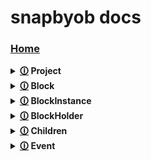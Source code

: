 # snapbyob docs
### [Home](https://github.com/shysolocup/snapbyob/wiki)
<details>

<summary> <b> <a href="/home/runner/work/snapbyob/snapbyob//wiki/Project">🛈</a> Project </b> </summary>

<br>

> <table> <tr> <td>
>
> <b> [🛈](/home/runner/work/snapbyob/snapbyob//wiki/Project.ping()) ping() </b>
>
> </tr> </td>

>  <tr> <td>
>
> <b> [🛈](/home/runner/work/snapbyob/snapbyob//wiki/Project.on()) on() </b>
>
> </tr> </td>

>  <tr> <td>
>
> <b> [🛈](/home/runner/work/snapbyob/snapbyob//wiki/Project.new()) new() </b>
>
> </tr> </td>

>  <tr> <td>
>
> <b> [🛈](/home/runner/work/snapbyob/snapbyob//wiki/Project.discretenew()) discretenew() </b>
>
> </tr> </td>

>  <tr> <td>
>
> <b> [🛈](/home/runner/work/snapbyob/snapbyob//wiki/Project.BlockMaker()) BlockMaker() </b>
>
> </tr> </td>

>  <tr> <td>
>
> <b> [🛈](/home/runner/work/snapbyob/snapbyob//wiki/Project.EventHandle()) EventHandle() </b>
>
> </tr> </td>

> </tr> </td> </table>
>
> <table> <tr> <td>
>
> <b> [🛈](/home/runner/work/snapbyob/snapbyob//wiki/Project.name) name </b>
>
> </tr> </td>

>  <tr> <td>
>
> <b> [🛈](/home/runner/work/snapbyob/snapbyob//wiki/Project.events) events </b>
>
> </tr> </td>

>  <tr> <td>
>
> <b> [🛈](/home/runner/work/snapbyob/snapbyob//wiki/Project.scripts) scripts </b>
>
> </tr> </td>

>  <tr> <td>
>
> <b> [🛈](/home/runner/work/snapbyob/snapbyob//wiki/Project.data) data </b>
>
> </tr> </td>

>  <tr> <td>
>
> <b> [🛈](/home/runner/work/snapbyob/snapbyob//wiki/Project.projVer) projVer </b>
>
> </tr> </td>

>  <tr> <td>
>
> <b> [🛈](/home/runner/work/snapbyob/snapbyob//wiki/Project.idcache) idcache </b>
>
> </tr> </td>

> </tr> </td> </table>

<br>

</details>

<details>

<summary> <b> <a href="/home/runner/work/snapbyob/snapbyob//wiki/Block">🛈</a> Block </b> </summary>

<br>

> <table> <tr> <td>
>
> <b> [🛈](/home/runner/work/snapbyob/snapbyob//wiki/Block.placeholder()) placeholder() </b>
>
> </tr> </td>

> </tr> </td> </table>
>
> <table> <tr> <td>
>
> <b> [🛈](/home/runner/work/snapbyob/snapbyob//wiki/Block.project) project </b>
>
> </tr> </td>

>  <tr> <td>
>
> <b> [🛈](/home/runner/work/snapbyob/snapbyob//wiki/Block.name) name </b>
>
> </tr> </td>

>  <tr> <td>
>
> <b> [🛈](/home/runner/work/snapbyob/snapbyob//wiki/Block.category) category </b>
>
> </tr> </td>

>  <tr> <td>
>
> <b> [🛈](/home/runner/work/snapbyob/snapbyob//wiki/Block.callback) callback </b>
>
> </tr> </td>

>  <tr> <td>
>
> <b> [🛈](/home/runner/work/snapbyob/snapbyob//wiki/Block.parent) parent </b>
>
> </tr> </td>

>  <tr> <td>
>
> <b> [🛈](/home/runner/work/snapbyob/snapbyob//wiki/Block.id) id </b>
>
> </tr> </td>

>  <tr> <td>
>
> <b> [🛈](/home/runner/work/snapbyob/snapbyob//wiki/Block.args) args </b>
>
> </tr> </td>

>  <tr> <td>
>
> <b> [🛈](/home/runner/work/snapbyob/snapbyob//wiki/Block.kwargs) kwargs </b>
>
> </tr> </td>

> </tr> </td> </table>

<br>

</details>

<details>

<summary> <b> <a href="/home/runner/work/snapbyob/snapbyob//wiki/BlockInstance">🛈</a> BlockInstance </b> </summary>

<br>

> <table> <tr> <td>
>
> <b> [🛈](/home/runner/work/snapbyob/snapbyob//wiki/BlockHolder.insert()) insert() </b>
>
> </tr> </td>

>  <tr> <td>
>
> <b> [🛈](/home/runner/work/snapbyob/snapbyob//wiki/BlockHolder.insert()) insertGroup() </b>
>
> </tr> </td>

> </tr> </td> </table>
>
> <table> <tr> <td>
>
> <b> [🛈](/home/runner/work/snapbyob/snapbyob//wiki/BlockInstance.project) project </b>
>
> </tr> </td>

>  <tr> <td>
>
> <b> [🛈](/home/runner/work/snapbyob/snapbyob//wiki/BlockInstance.name) name </b>
>
> </tr> </td>

>  <tr> <td>
>
> <b> [🛈](/home/runner/work/snapbyob/snapbyob//wiki/BlockInstance.category) category </b>
>
> </tr> </td>

>  <tr> <td>
>
> <b> [🛈](/home/runner/work/snapbyob/snapbyob//wiki/BlockInstance.callback) callback </b>
>
> </tr> </td>

>  <tr> <td>
>
> <b> [🛈](/home/runner/work/snapbyob/snapbyob//wiki/BlockInstance.parent) parent </b>
>
> </tr> </td>

>  <tr> <td>
>
> <b> [🛈](/home/runner/work/snapbyob/snapbyob//wiki/BlockInstance.id) id </b>
>
> </tr> </td>

>  <tr> <td>
>
> <b> [🛈](/home/runner/work/snapbyob/snapbyob//wiki/BlockInstance.blockId) blockId </b>
>
> </tr> </td>

>  <tr> <td>
>
> <b> [🛈](/home/runner/work/snapbyob/snapbyob//wiki/BlockInstance.args) args </b>
>
> </tr> </td>

>  <tr> <td>
>
> <b> [🛈](/home/runner/work/snapbyob/snapbyob//wiki/BlockInstance.kwargs) kwargs </b>
>
> </tr> </td>

> </tr> </td> </table>

<br>

</details>

<details>

<summary> <b> <a href="/home/runner/work/snapbyob/snapbyob//wiki/BlockHolder">🛈</a> BlockHolder </b> </summary>

<br>

> <table> <tr> <td>
>
> <b> [🛈](/home/runner/work/snapbyob/snapbyob//wiki/BlockHolder.insert()) insert() </b>
>
> </tr> </td>

>  <tr> <td>
>
> <b> [🛈](/home/runner/work/snapbyob/snapbyob//wiki/BlockHolder.insertGroup()) insertGroup() </b>
>
> </tr> </td>

> </tr> </td> </table>
>
> <table> <tr> <td>
>
> <b> [🛈](/home/runner/work/snapbyob/snapbyob//wiki/BlockHolder.children) children </b>
>
> </tr> </td>

> </tr> </td> </table>

<br>

</details>

<details>

<summary> <b> <a href="/home/runner/work/snapbyob/snapbyob//wiki/Children">🛈</a> Children </b> </summary>

<br>

> <table> <tr> <td>
>
> <b> [🛈](/home/runner/work/snapbyob/snapbyob//wiki/Children.getByName()) getByName() </b>
>
> </tr> </td>

>  <tr> <td>
>
> <b> [🛈](/home/runner/work/snapbyob/snapbyob//wiki/Children.getById()) getById() </b>
>
> </tr> </td>

>  <tr> <td>
>
> <b> [🛈](/home/runner/work/snapbyob/snapbyob//wiki/Children.set()) set() </b>
>
> </tr> </td>

>  <tr> <td>
>
> <b> [🛈](/home/runner/work/snapbyob/snapbyob//wiki/Children.new()) new() </b>
>
> </tr> </td>

> </tr> </td> </table>
>
> <table> <tr> <td>
>
> <b> [🛈](/home/runner/work/snapbyob/snapbyob//wiki/Children.list) list </b>
>
> </tr> </td>

>  <tr> <td>
>
> <b> [🛈](/home/runner/work/snapbyob/snapbyob//wiki/Children.first) first </b>
>
> </tr> </td>

>  <tr> <td>
>
> <b> [🛈](/home/runner/work/snapbyob/snapbyob//wiki/Children.last) last </b>
>
> </tr> </td>

> </tr> </td> </table>

<br>

</details>

<details>

<summary> <b> <a href="/home/runner/work/snapbyob/snapbyob//wiki/Event">🛈</a> Event </b> </summary>

<br>

> <table> <tr> <td>
>
> <b> [🛈](/home/runner/work/snapbyob/snapbyob//wiki/Event.Listen()) Listen() </b>
>
> </tr> </td>

>  <tr> <td>
>
> <b> [🛈](/home/runner/work/snapbyob/snapbyob//wiki/Event.Fire()) Fire() </b>
>
> </tr> </td>

>  <tr> <td>
>
> <b> [🛈](/home/runner/work/snapbyob/snapbyob//wiki/Event.FireSync()) FireSync() </b>
>
> </tr> </td>

> </tr> </td> </table>
>
> <table> <tr> <td>
>
> <b> [🛈](/home/runner/work/snapbyob/snapbyob//wiki/Event.name) name </b>
>
> </tr> </td>

>  <tr> <td>
>
> <b> [🛈](/home/runner/work/snapbyob/snapbyob//wiki/Event.category) category </b>
>
> </tr> </td>

>  <tr> <td>
>
> <b> [🛈](/home/runner/work/snapbyob/snapbyob//wiki/Event.parent) parent </b>
>
> </tr> </td>

>  <tr> <td>
>
> <b> [🛈](/home/runner/work/snapbyob/snapbyob//wiki/Event.id) id </b>
>
> </tr> </td>

>  <tr> <td>
>
> <b> [🛈](/home/runner/work/snapbyob/snapbyob//wiki/Event.listeners) listeners </b>
>
> </tr> </td>

>  <tr> <td>
>
> <b> [🛈](/home/runner/work/snapbyob/snapbyob//wiki/Event.project) project </b>
>
> </tr> </td>

> </tr> </td> </table>

<br>

</details>

<br>